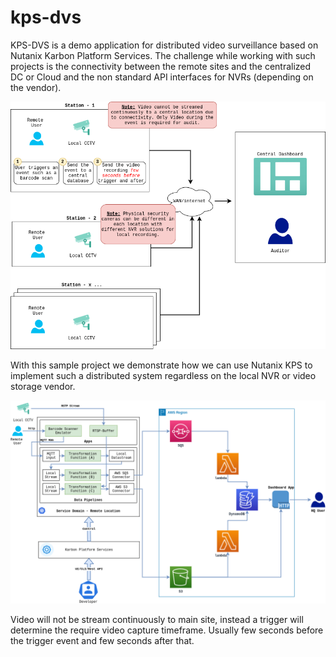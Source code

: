 # kps-dvs

KPS-DVS is a demo application for distributed video surveillance based on Nutanix Karbon Platform Services. The challenge while working with such projects is the connectivity between the remote sites and the centralized DC or Cloud and the non standard API interfaces for NVRs (depending on the vendor).

<p align="center">
  <img src="./docs/img/problem_overview.png" alt="Problem Overview" width="738">
</p>

With this sample project we demonstrate how we can use Nutanix KPS to implement such a distributed system regardless on the local NVR or video storage vendor.

<p align="center">
  <img src="./docs/img/solution_overview.png" alt="Solution Overview" width="738">
</p>

Video will not be stream continuously to main site, instead a trigger will determine the require video capture timeframe. Usually few seconds before the trigger event and few seconds after that.

